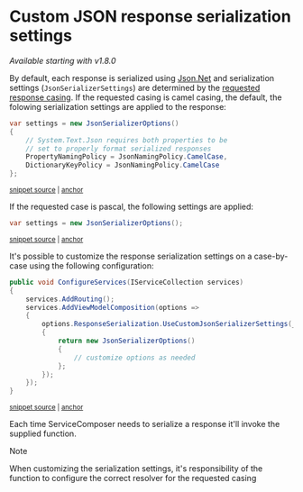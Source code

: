 # Custom JSON response serialization settings

_Available starting with v1.8.0_

By default, each response is serialized using [Json.Net](https://www.newtonsoft.com/json/help/html/Introduction.htm) and serialization settings (`JsonSerializerSettings`) are determined by the [requested response casing](response-serialization-casing.source.md). If the requested casing is camel casing, the default, the folowing serialization settings are applied to the response:

<!-- snippet: camel-serialization-settings -->
<a id='snippet-camel-serialization-settings'></a>
```cs
var settings = new JsonSerializerOptions()
{
    // System.Text.Json requires both properties to be
    // set to properly format serialized responses
    PropertyNamingPolicy = JsonNamingPolicy.CamelCase,
    DictionaryKeyPolicy = JsonNamingPolicy.CamelCase
};
```
<sup><a href='/src/Snippets/Serialization/ResponseSettingsBasedOnCasing.cs#L9-L17' title='Snippet source file'>snippet source</a> | <a href='#snippet-camel-serialization-settings' title='Start of snippet'>anchor</a></sup>
<!-- endSnippet -->

If the requested case is pascal, the following settings are applied:

<!-- snippet: pascal-serialization-settings -->
<a id='snippet-pascal-serialization-settings'></a>
```cs
var settings = new JsonSerializerOptions();
```
<sup><a href='/src/Snippets/Serialization/ResponseSettingsBasedOnCasing.cs#L22-L24' title='Snippet source file'>snippet source</a> | <a href='#snippet-pascal-serialization-settings' title='Start of snippet'>anchor</a></sup>
<!-- endSnippet -->

It's possible to customize the response serialization settings on a case-by-case using the following configuration:

<!-- snippet: custom-serialization-settings -->
<a id='snippet-custom-serialization-settings'></a>
```cs
public void ConfigureServices(IServiceCollection services)
{
    services.AddRouting();
    services.AddViewModelComposition(options =>
    {
        options.ResponseSerialization.UseCustomJsonSerializerSettings(_ =>
        {
            return new JsonSerializerOptions()
            {
                // customize options as needed
            };
        });
    });
}
```
<sup><a href='/src/Snippets/Serialization/Startup.cs#L9-L24' title='Snippet source file'>snippet source</a> | <a href='#snippet-custom-serialization-settings' title='Start of snippet'>anchor</a></sup>
<!-- endSnippet -->

Each time ServiceComposer needs to serialize a response it'll invoke the supplied function.

> [!NOTE]
> When customizing the serialization settings, it's responsibility of the function to configure the correct resolver for the requested casing
